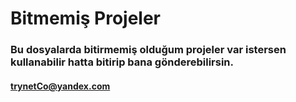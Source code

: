 # Bitmemiş Projeler
### Bu dosyalarda bitirmemiş olduğum projeler var istersen kullanabilir hatta bitirip bana gönderebilirsin.
#### trynetCo@yandex.com
